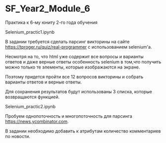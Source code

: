 # SF_Year2_Module_6

Практика к 6-му юниту 2-го года обучения

Selenium_practic1.ipynb

В задании требуется сделать парсинг викторины на сайте https://tproger.ru/quiz/real-programmer с использованием selenium'а.

Несмотря на то, что html уже содержит все вопросы и варианты ответов и даже верные ответы особенность selenium в том,что получить можно только те элементы, которые изображаются на экране.

Поэтому придется пройти все 12 вопросов викторины и собрать варианты ответов и верные ответы.

Для сохранения результатов будут использованы 3 списка, которые возвращаются функцией.

Selenium_practic2.ipynb

Пробуем однопоточность и многопоточность для парсинга https://news.ycombinator.com.

В задании необходимо добавить к атрибутам количество комментариев по новости.
